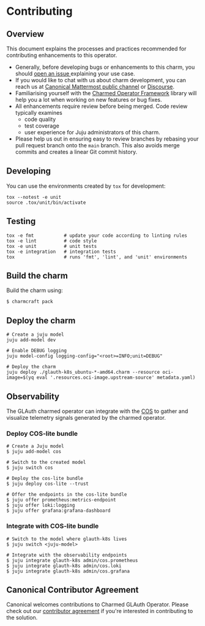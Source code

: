 # Contributing

## Overview

This document explains the processes and practices recommended for contributing
enhancements to
this operator.

- Generally, before developing bugs or enhancements to this charm, you
  should [open an issue
  ](https://github.com/canonical/glauth-k8s-operator/issues) explaining your use
  case.
- If you would like to chat with us about charm development, you can reach
  us
  at [Canonical Mattermost public channel](https://chat.charmhub.io/charmhub/channels/charm-dev)
  or [Discourse](https://discourse.charmhub.io/).
- Familiarising yourself with
  the [Charmed Operator Framework](https://juju.is/docs/sdk) library
  will help you a lot when working on new features or bug fixes.
- All enhancements require review before being merged. Code review typically
  examines
    - code quality
    - test coverage
    - user experience for Juju administrators of this charm.
- Please help us out in ensuring easy to review branches by rebasing your pull
  request branch onto
  the `main` branch. This also avoids merge commits and creates a linear Git
  commit history.

## Developing

You can use the environments created by `tox` for development:

```shell
tox --notest -e unit
source .tox/unit/bin/activate
```

## Testing

```shell
tox -e fmt           # update your code according to linting rules
tox -e lint          # code style
tox -e unit          # unit tests
tox -e integration   # integration tests
tox                  # runs 'fmt', 'lint', and 'unit' environments
```

## Build the charm

Build the charm using:

```shell
$ charmcraft pack
```

## Deploy the charm

```shell
# Create a juju model
juju add-model dev

# Enable DEBUG logging
juju model-config logging-config="<root>=INFO;unit=DEBUG"

# Deploy the charm
juju deploy ./glauth-k8s_ubuntu-*-amd64.charm --resource oci-image=$(yq eval '.resources.oci-image.upstream-source' metadata.yaml)
```

## Observability

The GLAuth charmed operator can integrate with
the [COS](https://charmhub.io/topics/canonical-observability-stack) to gather
and visualize telemetry signals generated by the charmed operator.

### Deploy COS-lite bundle

```shell
# Create a Juju model
$ juju add-model cos

# Switch to the created model
$ juju switch cos

# Deploy the cos-lite bundle
$ juju deploy cos-lite --trust

# Offer the endpoints in the cos-lite bundle
$ juju offer prometheus:metrics-endpoint
$ juju offer loki:logging
$ juju offer grafana:grafana-dashboard
```

### Integrate with COS-lite bundle

```shell
# Switch to the model where glauth-k8s lives
$ juju switch <juju-model>

# Integrate with the observability endpoints
$ juju integrate glauth-k8s admin/cos.prometheus
$ juju integrate glauth-k8s admin/cos.loki
$ juju integrate glauth-k8s admin/cos.grafana
```

## Canonical Contributor Agreement

Canonical welcomes contributions to Charmed GLAuth Operator. Please check out
our [contributor agreement](https://ubuntu.com/legal/contributors) if you're
interested in contributing to the solution.
